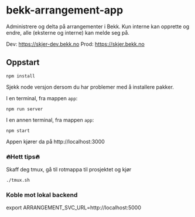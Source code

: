 # bekk-arrangement-app

Administrere og delta på arrangementer i Bekk.
Kun interne kan opprette og endre, alle (eksterne og interne) kan melde seg på.

Dev: https://skjer-dev.bekk.no
Prod: https://skjer.bekk.no

## Oppstart

```
npm install
```
Sjekk node versjon dersom du har problemer med å installere pakker.

I en terminal, fra mappen `app`:

```
npm run server
```

I en annen terminal, fra mappen `app`:

```
npm start
```

Appen kjører da på http://localhost:3000

### 🔥Hett tips🔥

Skaff deg tmux, gå til rotmappa til prosjektet og kjør

```
./tmux.sh
```

### Koble mot lokal backend

export ARRANGEMENT_SVC_URL=http://localhost:5000
